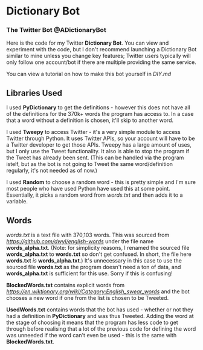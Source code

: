 # Dictionary Bot
### The Twitter Bot **@ADictionaryBot**

Here is the code for my Twitter **Dictionary Bot**.
You can view and experiment with the code, but I don't recommend launching a Dictionary Bot similar to mine unless you change key features; Twitter users typically will only follow one account/bot if there are multiple providing the same service.

You can view a tutorial on how to make this bot yourself in *DIY.md*


## Libraries Used

I used **PyDictionary** to get the definitions - however this does not have all of the definitions for the 370k+ words the program has access to. In a case that a word without a definition is chosen, it'll skip to another word.

I used **Tweepy** to access Twitter - it's a very simple module to access Twitter through Python. It uses Twitter APIs, so your account will have to be a Twitter developer to get those APIs. Tweepy has a large amount of uses, but I only use the Tweet functionality. It also is able to stop the program if the Tweet has already been sent. (This can be handled via the program istelf, but as the bot is not going to Tweet the same word/definition regularly, it's not needed as of now.)

I used **Random** to choose a random word - this is pretty simple and I'm sure most people who have used Python have used this at some point. Essentially, it picks a random word from *words.txt* and then adds it to a variable.

## Words

*words.txt* is a text file with 370,103 words. This was sourced from *https://github.com/dwyl/english-words* under the file name **words_alpha.txt**. (Note: for simplicity reasons, I renamed the sourced file **words_alpha.txt** to **words.txt** so don't get confused. In short, the file here **words.txt** *is* **words_alpha.txt**.) It's unnecessary in this case to use the sourced file **words.txt** as the program doesn't need a ton of data, and **words_alpha.txt** is sufficient for this use. Sorry if this is confusing!

**BlockedWords.txt** contains explicit words from *https://en.wiktionary.org/wiki/Category:English_swear_words* and the bot chooses a new word if one from the list is chosen to be Tweeted.

**UsedWords.txt** contains words that the bot has used - whether or not they had a definition in **PyDictionary** and was thus Tweeted. Adding the word at the stage of choosing it means that the program has less code to get through before realising that a lot of the previous code for defining the word was unneeded if the word can't even be used - this is the same with **BlockedWords.txt**.
